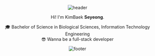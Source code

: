 <div align=center>

  ![header](https://capsule-render.vercel.app/api?type=waving&color=auto&height=250&section=header&text=KimBaek%20Seyeong&animation=fadeIn&fontSize=70&fontAlignY=43&desc=Welcome%20to%20my%20space!&descAlignY=65&descAlign=72)
	
Hi! I'm KimBaek **Seyeong**.

🎓 Bachelor of Science in Biological Sciences, Information Technology Engineering <br>
:sunglasses: Wanna be a full-stack developer

<!-- 
  [![Hits](https://hits.seeyoufarm.com/api/count/incr/badge.svg?url=https%3A%2F%2Fgithub.com%2FKimBaek-Seyeong%2Fhit-counter&count_bg=%23D18EFF&title_bg=%23FFE681&icon=&icon_color=%23FFFFFF&title=hits&edge_flat=false)](https://hits.seeyoufarm.com) 
-->	

  ![footer](https://capsule-render.vercel.app/api?type=waving&color=auto&height=100&section=footer)	

</div>

